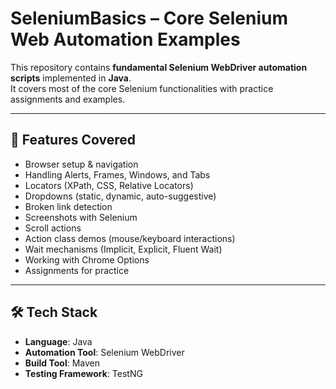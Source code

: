 # SeleniumBasics – Core Selenium Web Automation Examples

This repository contains **fundamental Selenium WebDriver automation scripts** implemented in **Java**.  
It covers most of the core Selenium functionalities with practice assignments and examples.

---

## 📌 Features Covered
- Browser setup & navigation
- Handling Alerts, Frames, Windows, and Tabs
- Locators (XPath, CSS, Relative Locators)
- Dropdowns (static, dynamic, auto-suggestive)
- Broken link detection
- Screenshots with Selenium
- Scroll actions
- Action class demos (mouse/keyboard interactions)
- Wait mechanisms (Implicit, Explicit, Fluent Wait)
- Working with Chrome Options
- Assignments for practice

---

## 🛠 Tech Stack
- **Language**: Java  
- **Automation Tool**: Selenium WebDriver  
- **Build Tool**: Maven 
- **Testing Framework**: TestNG
